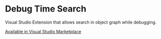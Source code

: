 # Debug Time Search
Visual Studio Extension that allows search in object graph while debugging.

[Available in Visual Studio Marketplace](https://marketplace.visualstudio.com/items?itemName=DenisPalnitsky.SearchLocals)
